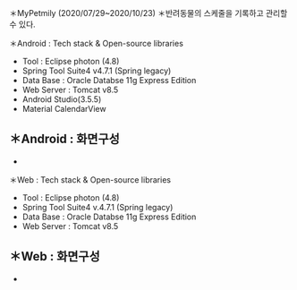 ＊MyPetmily (2020/07/29~2020/10/23)
＊반려동물의 스케줄을 기록하고 관리할 수 있다.

＊Android : Tech stack & Open-source libraries
- Tool : Eclipse photon (4.8)
- Spring Tool Suite4 v4.7.1 (Spring legacy)
- Data Base : Oracle Databse 11g Express Edition
- Web Server : Tomcat v8.5
- Android Studio(3.5.5)
- Material CalendarView

＊Android : 화면구성
- 
- 

＊Web : Tech stack & Open-source libraries
- Tool : Eclipse photon (4.8)
- Spring Tool Suite4 v.4.7.1 (Spring legacy)
- Data Base : Oracle Databse 11g Express Edition
- Web Server : Tomcat v8.5

＊Web : 화면구성
- 
- 
